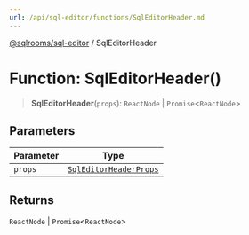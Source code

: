 ```yaml
---
url: /api/sql-editor/functions/SqlEditorHeader.md
---
```

[@sqlrooms/sql-editor](../index.md) / SqlEditorHeader

# Function: SqlEditorHeader()

> **SqlEditorHeader**(`props`): `ReactNode` | `Promise`<`ReactNode`>

## Parameters

| Parameter | Type |
| ------ | ------ |
| `props` | [`SqlEditorHeaderProps`](../type-aliases/SqlEditorHeaderProps.md) |

## Returns

`ReactNode` | `Promise`<`ReactNode`>
